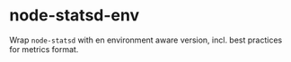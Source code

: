 # node-statsd-env

Wrap `node-statsd` with en environment aware version, incl. best
practices for metrics format.



